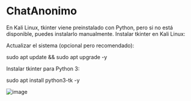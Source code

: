 # ChatAnonimo

En Kali Linux, tkinter viene preinstalado con Python, pero si no está disponible, puedes instalarlo manualmente. Instalar tkinter en Kali Linux:

Actualizar el sistema (opcional pero recomendado):

sudo apt update && sudo apt upgrade -y

Instalar tkinter para Python 3:

sudo apt install python3-tk -y

![image](https://github.com/user-attachments/assets/998a1325-9c17-48ee-8b35-abb3f59ac259)
